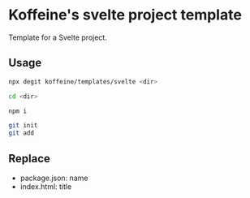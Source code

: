 # Koffeine's svelte project template

Template for a Svelte project.

## Usage

```sh
npx degit koffeine/templates/svelte <dir>

cd <dir>

npm i

git init
git add
```

## Replace

- package.json: name
- index.html: title